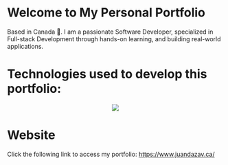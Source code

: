 # Welcome to My Personal Portfolio

Based in Canada 🍁. I am a passionate Software Developer, specialized in Full-stack Development through hands-on learning, and building real-world applications.

# Technologies used to develop this portfolio:
<p align="center">
  <a href="https://skillicons.dev">
    <img src="https://skillicons.dev/icons?i=js,react,tailwind,vscode,git" />
  </a>
</p>

# Website 
Click the following link to access my portfolio: https://www.juandazav.ca/